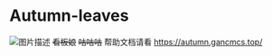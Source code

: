 # Autumn-leaves
![图片描述](https://autumn-leaveshelp.pages.dev/icon.png)
~~看板娘~~
~~咕咕咕~~
帮助文档请看
https://autumn.gancmcs.top/
